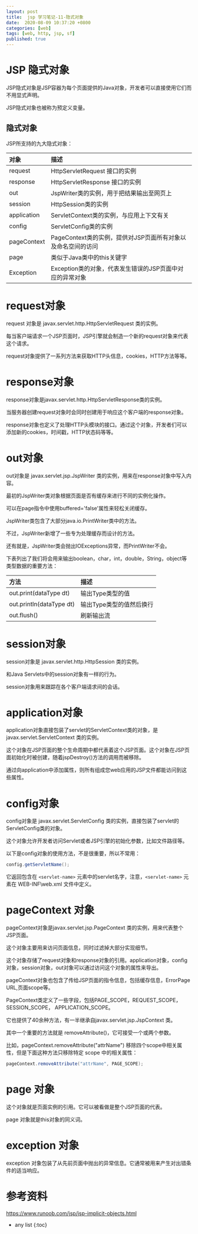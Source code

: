 ```yaml
---
layout: post
title:  jsp 学习笔记-11-隐式对象
date:  2020-08-09 10:37:20 +0800
categories: [web]
tags: [web, http, jsp, sf]
published: true
---
```


# JSP 隐式对象

JSP隐式对象是JSP容器为每个页面提供的Java对象，开发者可以直接使用它们而不用显式声明。

JSP隐式对象也被称为预定义变量。

## 隐式对象

JSP所支持的九大隐式对象：

| 对象	   | 描述 |
|:---|:---|
| request	   | HttpServletRequest 接口的实例 |
| response	| HttpServletResponse 接口的实例 |
| out	       | JspWriter类的实例，用于把结果输出至网页上 |
| session	   | HttpSession类的实例 |
| application| ServletContext类的实例，与应用上下文有关 |
| config	   | ServletConfig类的实例 |
| pageContext| PageContext类的实例，提供对JSP页面所有对象以及命名空间的访问 |
| page	   | 类似于Java类中的this关键字 |
| Exception	| Exception类的对象，代表发生错误的JSP页面中对应的异常对象 |

# request对象

request 对象是 javax.servlet.http.HttpServletRequest 类的实例。

每当客户端请求一个JSP页面时，JSP引擎就会制造一个新的request对象来代表这个请求。

request对象提供了一系列方法来获取HTTP头信息，cookies，HTTP方法等等。

# response对象

response对象是javax.servlet.http.HttpServletResponse类的实例。

当服务器创建request对象时会同时创建用于响应这个客户端的response对象。

response对象也定义了处理HTTP头模块的接口。通过这个对象，开发者们可以添加新的cookies，时间戳，HTTP状态码等等。

# out对象

out对象是 javax.servlet.jsp.JspWriter 类的实例，用来在response对象中写入内容。

最初的JspWriter类对象根据页面是否有缓存来进行不同的实例化操作。

可以在page指令中使用buffered='false'属性来轻松关闭缓存。

JspWriter类包含了大部分java.io.PrintWriter类中的方法。

不过，JspWriter新增了一些专为处理缓存而设计的方法。

还有就是，JspWriter类会抛出IOExceptions异常，而PrintWriter不会。

下表列出了我们将会用来输出boolean，char，int，double，String，object等类型数据的重要方法：

| 方法 | 描述 |
|:----|:----|
| out.print(dataType dt)	   | 输出Type类型的值 |
| out.println(dataType dt)	| 输出Type类型的值然后换行 |
| out.flush()             	| 刷新输出流 |

# session对象

session对象是 javax.servlet.http.HttpSession 类的实例。

和Java Servlets中的session对象有一样的行为。

session对象用来跟踪在各个客户端请求间的会话。

# application对象

application对象直接包装了servlet的ServletContext类的对象，是javax.servlet.ServletContext 类的实例。

这个对象在JSP页面的整个生命周期中都代表着这个JSP页面。这个对象在JSP页面初始化时被创建，随着jspDestroy()方法的调用而被移除。

通过向application中添加属性，则所有组成您web应用的JSP文件都能访问到这些属性。

# config对象

config对象是 javax.servlet.ServletConfig 类的实例，直接包装了servlet的ServletConfig类的对象。

这个对象允许开发者访问Servlet或者JSP引擎的初始化参数，比如文件路径等。

以下是config对象的使用方法，不是很重要，所以不常用：

```java
config.getServletName();
```

它返回包含在 `<servlet-name>` 元素中的servlet名字，注意，`<servlet-name>` 元素在 WEB-INF\web.xml 文件中定义。

# pageContext 对象

pageContext对象是javax.servlet.jsp.PageContext 类的实例，用来代表整个JSP页面。

这个对象主要用来访问页面信息，同时过滤掉大部分实现细节。

这个对象存储了request对象和response对象的引用。application对象，config对象，session对象，out对象可以通过访问这个对象的属性来导出。

pageContext对象也包含了传给JSP页面的指令信息，包括缓存信息，ErrorPage URL,页面scope等。

PageContext类定义了一些字段，包括PAGE_SCOPE，REQUEST_SCOPE，SESSION_SCOPE， APPLICATION_SCOPE。

它也提供了40余种方法，有一半继承自javax.servlet.jsp.JspContext 类。

其中一个重要的方法就是 removeAttribute()，它可接受一个或两个参数。

比如，pageContext.removeAttribute("attrName") 移除四个scope中相关属性，但是下面这种方法只移除特定 scope 中的相关属性：

```java
pageContext.removeAttribute("attrName", PAGE_SCOPE);
```

# page 对象

这个对象就是页面实例的引用。它可以被看做是整个JSP页面的代表。

page 对象就是this对象的同义词。

# exception 对象

exception 对象包装了从先前页面中抛出的异常信息。它通常被用来产生对出错条件的适当响应。

# 参考资料

https://www.runoob.com/jsp/jsp-implicit-objects.html

* any list
{:toc}